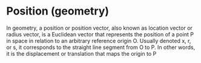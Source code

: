 # Position (geometry)

In geometry, a position or position vector, also known as location vector or radius vector, is a Euclidean vector that represents the position of a point P in space in relation to an arbitrary reference origin O. Usually denoted x, r, or s, it corresponds to the straight line segment from O to P. In other words, it is the displacement or translation that maps the origin to P
